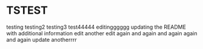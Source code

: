 # TSTEST
testing
testing2
testing3
test44444
editingggggg
updating the README with additional information
edit
another edit
again
and again
and again
again
and again
update
anotherrrr

